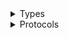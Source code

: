 <details>
<summary>Types</summary>

  - [ImagebuilderClient](/aws-sdk-swift/reference/0.x/AWSImagebuilder/ImagebuilderClient)
  - [ImagebuilderClient.ImagebuilderClientConfiguration](/aws-sdk-swift/reference/0.x/AWSImagebuilder/ImagebuilderClient.ImagebuilderClientConfiguration)
  - [ImagebuilderClientLogHandlerFactory](/aws-sdk-swift/reference/0.x/AWSImagebuilder/ImagebuilderClientLogHandlerFactory)
  - [ImagebuilderClientTypes](/aws-sdk-swift/reference/0.x/AWSImagebuilder/ImagebuilderClientTypes)

</details>

<details>
<summary>Protocols</summary>

  - [ImagebuilderClientProtocol](/aws-sdk-swift/reference/0.x/AWSImagebuilder/ImagebuilderClientProtocol)

</details>
